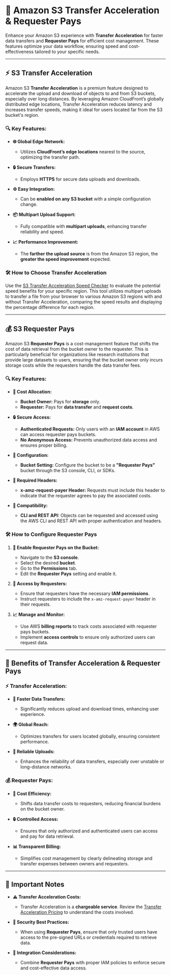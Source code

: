 # 🚀 **Amazon S3 Transfer Acceleration & Requester Pays**

Enhance your Amazon S3 experience with **Transfer Acceleration** for faster data transfers and **Requester Pays** for efficient cost management. These features optimize your data workflow, ensuring speed and cost-effectiveness tailored to your specific needs.

---

## ⚡ **S3 Transfer Acceleration**

Amazon S3 **Transfer Acceleration** is a premium feature designed to accelerate the upload and download of objects to and from S3 buckets, especially over long distances. By leveraging Amazon CloudFront’s globally distributed edge locations, Transfer Acceleration reduces latency and increases transfer speeds, making it ideal for users located far from the S3 bucket's region.

### 🔍 **Key Features:**

- **🌐 Global Edge Network:**

  - Utilizes **CloudFront’s edge locations** nearest to the source, optimizing the transfer path.

- **🔒 Secure Transfers:**

  - Employs **HTTPS** for secure data uploads and downloads.

- **⚙️ Easy Integration:**

  - Can be **enabled on any S3 bucket** with a simple configuration change.

- **📦 Multipart Upload Support:**

  - Fully compatible with **multipart uploads**, enhancing transfer reliability and speed.

- **📈 Performance Improvement:**
  - The **farther the upload source** is from the Amazon S3 region, the **greater the speed improvement** expected.

### 🛠️ **How to Choose Transfer Acceleration**

Use the [S3 Transfer Acceleration Speed Checker](https://s3-accelerate-speedtest.s3-accelerate.amazonaws.com/en/accelerate-speed-comparsion.html) to evaluate the potential speed benefits for your specific region. This tool utilizes multipart uploads to transfer a file from your browser to various Amazon S3 regions with and without Transfer Acceleration, comparing the speed results and displaying the percentage difference for each region.

---

## 💰 **S3 Requester Pays**

Amazon S3 **Requester Pays** is a cost-management feature that shifts the cost of data retrieval from the bucket owner to the requester. This is particularly beneficial for organizations like research institutions that provide large datasets to users, ensuring that the bucket owner only incurs storage costs while the requesters handle the data transfer fees.

### 🔍 **Key Features:**

- **💼 Cost Allocation:**

  - **Bucket Owner:** Pays for **storage** only.
  - **Requester:** Pays for **data transfer** and **request costs**.

- **🔒 Secure Access:**

  - **Authenticated Requests:** Only users with an **IAM account** in AWS can access requester pays buckets.
  - **No Anonymous Access:** Prevents unauthorized data access and ensures proper billing.

- **📄 Configuration:**

  - **Bucket Setting:** Configure the bucket to be a **"Requester Pays"** bucket through the S3 console, CLI, or SDKs.

- **🔑 Required Headers:**

  - **x-amz-request-payer Header:** Requests must include this header to indicate that the requester agrees to pay the associated costs.

- **🔄 Compatibility:**
  - **CLI and REST API:** Objects can be requested and accessed using the AWS CLI and REST API with proper authentication and headers.

### 🛠️ **How to Configure Requester Pays**

1. **🔧 Enable Requester Pays on the Bucket:**

   - Navigate to the **S3 console**.
   - Select the desired **bucket**.
   - Go to the **Permissions** tab.
   - Edit the **Requester Pays** setting and enable it.

2. **👥 Access by Requesters:**

   - Ensure that requesters have the necessary **IAM permissions**.
   - Instruct requesters to include the `x-amz-request-payer` header in their requests.

3. **📈 Manage and Monitor:**
   - Use AWS **billing reports** to track costs associated with requester pays buckets.
   - Implement **access controls** to ensure only authorized users can request data.

---

## 🌟 **Benefits of Transfer Acceleration & Requester Pays**

### ⚡ **Transfer Acceleration:**

- **🚀 Faster Data Transfers:**

  - Significantly reduces upload and download times, enhancing user experience.

- **🌍 Global Reach:**

  - Optimizes transfers for users located globally, ensuring consistent performance.

- **🔄 Reliable Uploads:**
  - Enhances the reliability of data transfers, especially over unstable or long-distance networks.

### 💰 **Requester Pays:**

- **💸 Cost Efficiency:**

  - Shifts data transfer costs to requesters, reducing financial burdens on the bucket owner.

- **🔒 Controlled Access:**

  - Ensures that only authorized and authenticated users can access and pay for data retrieval.

- **📊 Transparent Billing:**
  - Simplifies cost management by clearly delineating storage and transfer expenses between owners and requesters.

---

## 📝 **Important Notes**

- **⚠️ Transfer Acceleration Costs:**

  - Transfer Acceleration is a **chargeable service**. Review the [Transfer Acceleration Pricing](https://aws.amazon.com/s3/pricing/) to understand the costs involved.

- **🔑 Security Best Practices:**

  - When using **Requester Pays**, ensure that only trusted users have access to the pre-signed URLs or credentials required to retrieve data.

- **🔗 Integration Considerations:**
  - Combine **Requester Pays** with proper IAM policies to enforce secure and cost-effective data access.
